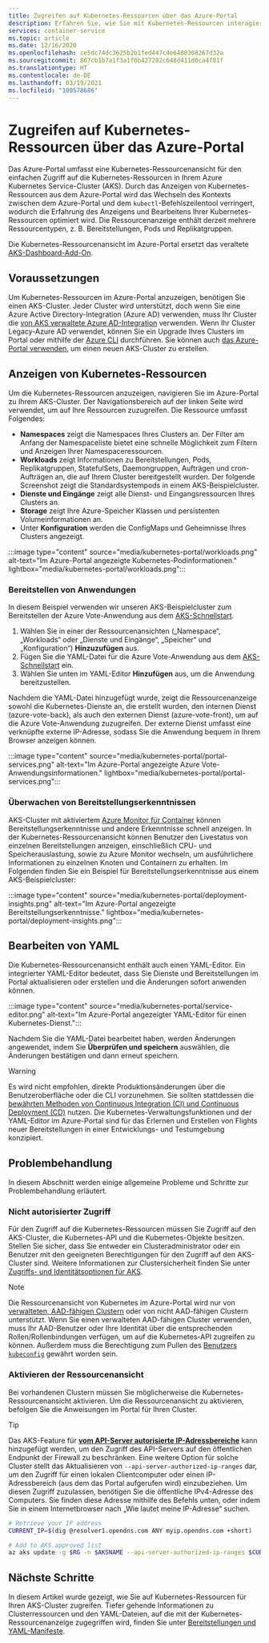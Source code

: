 ```yaml
---
title: Zugreifen auf Kubernetes-Ressourcen über das Azure-Portal
description: Erfahren Sie, wie Sie mit Kubernetes-Ressourcen interagieren, um einen Azure Kubernetes Service-Cluster (AKS) über das Azure-Portal zu verwalten.
services: container-service
ms.topic: article
ms.date: 12/16/2020
ms.openlocfilehash: ce5dc74dc3625b2b1fed447c4e6480308267d32a
ms.sourcegitcommit: 867cb1b7a1f3a1f0b427282c648d411d0ca4f81f
ms.translationtype: HT
ms.contentlocale: de-DE
ms.lasthandoff: 03/19/2021
ms.locfileid: "100578686"
---
```

# <a name="access-kubernetes-resources-from-the-azure-portal"></a>Zugreifen auf Kubernetes-Ressourcen über das Azure-Portal

Das Azure-Portal umfasst eine Kubernetes-Ressourcenansicht für den einfachen Zugriff auf die Kubernetes-Ressourcen in Ihrem Azure Kubernetes Service-Cluster (AKS). Durch das Anzeigen von Kubernetes-Ressourcen aus dem Azure-Portal wird das Wechseln des Kontexts zwischen dem Azure-Portal und dem `kubectl`-Befehlszeilentool verringert, wodurch die Erfahrung des Anzeigens und Bearbeitens Ihrer Kubernetes-Ressourcen optimiert wird. Die Ressourcenanzeige enthält derzeit mehrere Ressourcentypen, z. B. Bereitstellungen, Pods und Replikatgruppen.

Die Kubernetes-Ressourcenansicht im Azure-Portal ersetzt das veraltete [AKS-Dashboard-Add-On][kubernetes-dashboard].

## <a name="prerequisites"></a>Voraussetzungen

Um Kubernetes-Ressourcen im Azure-Portal anzuzeigen, benötigen Sie einen AKS-Cluster. Jeder Cluster wird unterstützt, doch wenn Sie eine Azure Active Directory-Integration (Azure AD) verwenden, muss Ihr Cluster die [von AKS verwaltete Azure AD-Integration][aks-managed-aad] verwenden. Wenn Ihr Cluster Legacy-Azure AD verwendet, können Sie ein Upgrade Ihres Clusters im Portal oder mithilfe der [Azure CLI][cli-aad-upgrade] durchführen. Sie können auch [das Azure-Portal verwenden][portal-cluster], um einen neuen AKS-Cluster zu erstellen.

## <a name="view-kubernetes-resources"></a>Anzeigen von Kubernetes-Ressourcen

Um die Kubernetes-Ressourcen anzuzeigen, navigieren Sie im Azure-Portal zu Ihrem AKS-Cluster. Der Navigationsbereich auf der linken Seite wird verwendet, um auf Ihre Ressourcen zuzugreifen. Die Ressource umfasst Folgendes:

- **Namespaces** zeigt die Namespaces Ihres Clusters an. Der Filter am Anfang der Namespaceliste bietet eine schnelle Möglichkeit zum Filtern und Anzeigen Ihrer Namespaceressourcen.
- **Workloads** zeigt Informationen zu Bereitstellungen, Pods, Replikatgruppen, StatefulSets, Daemongruppen, Aufträgen und cron-Aufträgen an, die auf Ihrem Cluster bereitgestellt wurden. Der folgende Screenshot zeigt die Standardsystempods in einem AKS-Beispielcluster.
- **Dienste und Eingänge** zeigt alle Dienst- und Eingangsressourcen Ihres Clusters an.
- **Storage** zeigt Ihre Azure-Speicher Klassen und persistenten Volumeinformationen an.
- Unter **Konfiguration** werden die ConfigMaps und Geheimnisse Ihres Clusters angezeigt.

:::image type="content" source="media/kubernetes-portal/workloads.png" alt-text="Im Azure-Portal angezeigte Kubernetes-Podinformationen." lightbox="media/kubernetes-portal/workloads.png":::

### <a name="deploy-an-application"></a>Bereitstellen von Anwendungen

In diesem Beispiel verwenden wir unseren AKS-Beispielcluster zum Bereitstellen der Azure Vote-Anwendung aus dem [AKS-Schnellstart][portal-quickstart].

1. Wählen Sie in einer der Ressourcenansichten („Namespace“, „Workloads“ oder „Dienste und Eingänge“, „Speicher“ und „Konfiguration“) **Hinzuzufügen** aus.
1. Fügen Sie die YAML-Datei für die Azure Vote-Anwendung aus dem [AKS-Schnellstart][portal-quickstart] ein.
1. Wählen Sie unten im YAML-Editor **Hinzufügen** aus, um die Anwendung bereitzustellen. 

Nachdem die YAML-Datei hinzugefügt wurde, zeigt die Ressourcenanzeige sowohl die Kubernetes-Dienste an, die erstellt wurden, den internen Dienst (azure-vote-back), als auch den externen Dienst (azure-vote-front), um auf die Azure Vote-Anwendung zuzugreifen. Der externe Dienst umfasst eine verknüpfte externe IP-Adresse, sodass Sie die Anwendung bequem in Ihrem Browser anzeigen können.

:::image type="content" source="media/kubernetes-portal/portal-services.png" alt-text="Im Azure-Portal angezeigte Azure Vote-Anwendungsinformationen." lightbox="media/kubernetes-portal/portal-services.png":::

### <a name="monitor-deployment-insights"></a>Überwachen von Bereitstellungserkenntnissen

AKS-Cluster mit aktiviertem [Azure Monitor für Container][enable-monitor] können Bereitstellungserkenntnisse und andere Erkenntnisse schnell anzeigen. In der Kubernetes-Ressourcenansicht können Benutzer den Livestatus von einzelnen Bereitstellungen anzeigen, einschließlich CPU- und Speicherauslastung, sowie zu Azure Monitor wechseln, um ausführlichere Informationen zu einzelnen Knoten und Containern zu erhalten. Im Folgenden finden Sie ein Beispiel für Bereitstellungserkenntnisse aus einem AKS-Beispielcluster:

:::image type="content" source="media/kubernetes-portal/deployment-insights.png" alt-text="Im Azure-Portal angezeigte Bereitstellungserkenntnisse." lightbox="media/kubernetes-portal/deployment-insights.png":::

## <a name="edit-yaml"></a>Bearbeiten von YAML

Die Kubernetes-Ressourcenansicht enthält auch einen YAML-Editor. Ein integrierter YAML-Editor bedeutet, dass Sie Dienste und Bereitstellungen im Portal aktualisieren oder erstellen und die Änderungen sofort anwenden können.

:::image type="content" source="media/kubernetes-portal/service-editor.png" alt-text="Im Azure-Portal angezeigter YAML-Editor für einen Kubernetes-Dienst.":::

Nachdem Sie die YAML-Datei bearbeitet haben, werden Änderungen angewendet, indem Sie **Überprüfen und speichern** auswählen, die Änderungen bestätigen und dann erneut speichern.

>[!WARNING]
> Es wird nicht empfohlen, direkte Produktionsänderungen über die Benutzeroberfläche oder die CLI vorzunehmen. Sie sollten stattdessen die [bewährten Methoden von Continuous Integration (CI) und Continuous Deployment (CD)](kubernetes-action.md) nutzen. Die Kubernetes-Verwaltungsfunktionen und der YAML-Editor im Azure-Portal sind für das Erlernen und Erstellen von Flights neuer Bereitstellungen in einer Entwicklungs- und Testumgebung konzipiert.

## <a name="troubleshooting"></a>Problembehandlung

In diesem Abschnitt werden einige allgemeine Probleme und Schritte zur Problembehandlung erläutert.

### <a name="unauthorized-access"></a>Nicht autorisierter Zugriff

Für den Zugriff auf die Kubernetes-Ressourcen müssen Sie Zugriff auf den AKS-Cluster, die Kubernetes-API und die Kubernetes-Objekte besitzen. Stellen Sie sicher, dass Sie entweder ein Clusteradministrator oder ein Benutzer mit den geeigneten Berechtigungen für den Zugriff auf den AKS-Cluster sind. Weitere Informationen zur Clustersicherheit finden Sie unter [Zugriffs- und Identitätsoptionen für AKS][concepts-identity].

>[!NOTE]
> Die Ressourcenansicht von Kubernetes im Azure-Portal wird nur von [verwalteten, AAD-fähigen Clustern](managed-aad.md) oder von nicht AAD-fähigen Clustern unterstützt. Wenn Sie einen verwalteten AAD-fähigen Cluster verwenden, muss Ihr AAD-Benutzer oder Ihre Identität über die entsprechenden Rollen/Rollenbindungen verfügen, um auf die Kubernetes-API zugreifen zu können. Außerdem muss die Berechtigung zum Pullen des [Benutzers `kubeconfig`](control-kubeconfig-access.md) gewährt worden sein.

### <a name="enable-resource-view"></a>Aktivieren der Ressourcenansicht

Bei vorhandenen Clustern müssen Sie möglicherweise die Kubernetes-Ressourcenansicht aktivieren. Um die Ressourcenansicht zu aktivieren, befolgen Sie die Anweisungen im Portal für Ihren Cluster.

> [!TIP]
> Das AKS-Feature für [**vom API-Server autorisierte IP-Adressbereiche**](api-server-authorized-ip-ranges.md) kann hinzugefügt werden, um den Zugriff des API-Servers auf den öffentlichen Endpunkt der Firewall zu beschränken. Eine weitere Option für solche Cluster stellt das Aktualisieren von `--api-server-authorized-ip-ranges` dar, um den Zugriff für einen lokalen Clientcomputer oder einen IP-Adressbereich (aus dem das Portal aufgerufen wird) einzubeziehen. Um diesen Zugriff zuzulassen, benötigen Sie die öffentliche IPv4-Adresse des Computers. Sie finden diese Adresse mithilfe des Befehls unten, oder indem Sie in einem Internetbrowser nach „Wie lautet meine IP-Adresse“ suchen.
```bash
# Retrieve your IP address
CURRENT_IP=$(dig @resolver1.opendns.com ANY myip.opendns.com +short)

# Add to AKS approved list
az aks update -g $RG -n $AKSNAME --api-server-authorized-ip-ranges $CURRENT_IP/32

```

## <a name="next-steps"></a>Nächste Schritte

In diesem Artikel wurde gezeigt, wie Sie auf Kubernetes-Ressourcen für Ihren AKS-Cluster zugreifen. Tiefer gehende Informationen zu Clusterressourcen und den YAML-Dateien, auf die mit der Kubernetes-Ressourcenanzeige zugegriffen wird, finden Sie unter [Bereitstellungen und YAML-Manifeste][deployments].

<!-- LINKS - internal -->
[kubernetes-dashboard]: kubernetes-dashboard.md
[concepts-identity]: concepts-identity.md
[portal-quickstart]: kubernetes-walkthrough-portal.md#run-the-application
[deployments]: concepts-clusters-workloads.md#deployments-and-yaml-manifests
[aks-managed-aad]: managed-aad.md
[cli-aad-upgrade]: managed-aad.md#upgrading-to-aks-managed-azure-ad-integration
[enable-monitor]: ../azure-monitor/containers/container-insights-enable-existing-clusters.md
[portal-cluster]: kubernetes-walkthrough-portal.md